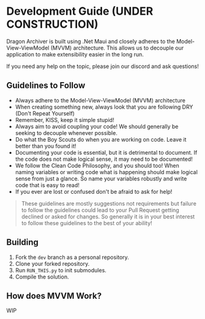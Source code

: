 # Development Guide (UNDER CONSTRUCTION)

Dragon Archiver is built using .Net Maui and closely adheres to the Model-View-ViewModel (MVVM) architecture. This allows us to decouple our application to make extensibility easier in the long run. 

If you need any help on the topic, please join our discord and ask questions!

## Guidelines to Follow

- Always adhere to the Model-View-ViewModel (MVVM) architecture
- When creating something new, always look that you are following DRY (Don't Repeat Yourself)
- Remember, KISS, keep it simple stupid!
- Always aim to avoid coupling your code! We should generally be seeking to decouple whenever possible.
- Do what the Boy Scouts do when you are working on code. Leave it better than you found it!
- Documenting your code is essential, but it is detrimental to document. If the code does not make logical sense, it may need to be documented!
- We follow the Clean Code Philosophy, and you should too! When naming variables or writing code what is happening should make logical sense from just a glance. So name your variables robustly and write code that is easy to read!
- If you ever are lost or confused don't be afraid to ask for help!

> These guidelines are mostly suggestions not requirements but failure to follow the guidelines could lead to your Pull Request getting declined or asked for changes. So generally it is in your best interest to follow these guidelines to the best of your ability!

## Building

1. Fork the `dev` branch as a personal repository.
2. Clone your forked repository.
3. Run `RUN_THIS.py` to init submodules.
4. Compile the solution.

## How does MVVM Work?

WIP
